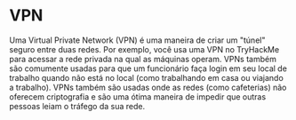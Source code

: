# VPN

Uma Virtual Private Network (VPN) é uma maneira de criar um "túnel" seguro entre duas redes. Por exemplo, você usa uma VPN no TryHackMe para acessar a rede privada na qual as máquinas operam. VPNs também são comumente usadas para que um funcionário faça login em seu local de trabalho quando não está no local (como trabalhando em casa ou viajando a trabalho). VPNs também são usadas onde as redes (como cafeterias) não oferecem criptografia e são uma ótima maneira de impedir que outras pessoas leiam o tráfego da sua rede.
